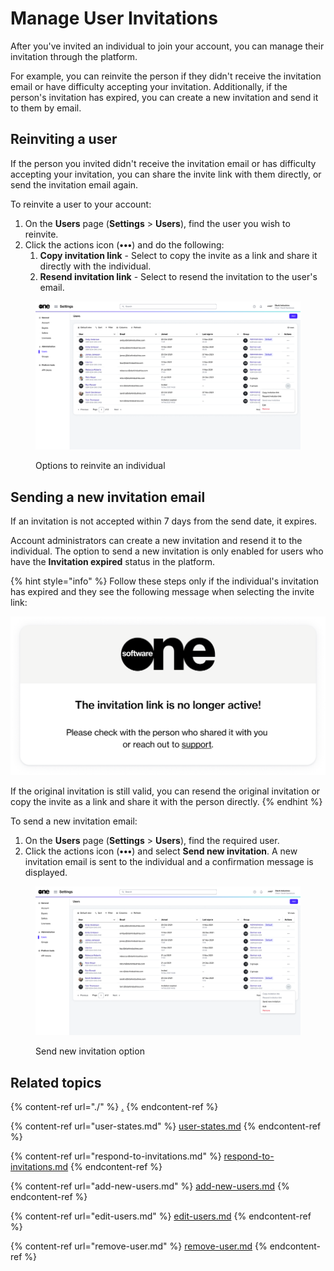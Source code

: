 # Manage User Invitations

After you've invited an individual to join your account, you can manage their invitation through the platform.&#x20;

For example, you can reinvite the person if they didn't receive the invitation email or have difficulty accepting your invitation. Additionally, if the person's invitation has expired, you can create a new invitation and send it to them by email.

## Reinviting a user

If the person you invited didn't receive the invitation email or has difficulty accepting your invitation, you can share the invite link with them directly, or send the invitation email again.

To reinvite a user to your account:

1. On the **Users** page (**Settings** > **Users**), find the user you wish to reinvite.
2. Click the actions icon (**•••**) and do the following:
   1. **Copy invitation link** - Select to copy the invite as a link and share it directly with the individual.&#x20;
   2. **Resend invitation link** - Select to resend the invitation to the user's email.

<figure><img src="../../../.gitbook/assets/image (1006).png" alt=""><figcaption><p>Options to reinvite an individual</p></figcaption></figure>

## Sending a new invitation email

If an invitation is not accepted within 7 days from the send date, it expires.&#x20;

Account administrators can create a new invitation and resend it to the individual. The option to send a new invitation is only enabled for users who have the **Invitation expired** status in the platform.

{% hint style="info" %}
Follow these steps only if the individual's invitation has expired and they see the following message when selecting the invite link:&#x20;

![](<../../../.gitbook/assets/image (915).png>)

If the original invitation is still valid, you can resend the original invitation or copy the invite as a link and share it with the person directly.
{% endhint %}

To send a new invitation email:

1. On the **Users** page (**Settings** > **Users**), find the required user.
2. Click the actions icon (**•••**) and select **Send new invitation**. A new invitation email is sent to the individual and a confirmation message is displayed.

<figure><img src="../../../.gitbook/assets/image (1007).png" alt=""><figcaption><p>Send new invitation option</p></figcaption></figure>

## Related topics

{% content-ref url="./" %}
[.](./)
{% endcontent-ref %}

{% content-ref url="user-states.md" %}
[user-states.md](user-states.md)
{% endcontent-ref %}

{% content-ref url="respond-to-invitations.md" %}
[respond-to-invitations.md](respond-to-invitations.md)
{% endcontent-ref %}

{% content-ref url="add-new-users.md" %}
[add-new-users.md](add-new-users.md)
{% endcontent-ref %}

{% content-ref url="edit-users.md" %}
[edit-users.md](edit-users.md)
{% endcontent-ref %}

{% content-ref url="remove-user.md" %}
[remove-user.md](remove-user.md)
{% endcontent-ref %}
